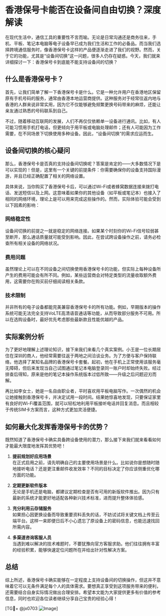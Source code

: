 # 香港保号卡能否在设备间自由切换？深度解读

在现代生活中，通信工具的重要性不言而喻。无论是日常沟通还是商务往来，手机、平板、笔记本电脑等电子设备早已成为我们生活和工作的必备品。而当我们选择跨境通信服务时，像香港保号卡这样的产品便逐渐走进了我们的视野。然而，关于它的功能，尤其是“设备间切换”这一问题，很多人仍存在疑惑。今天，我们就来详细探讨一下：香港保号卡到底能不能支持设备间的切换？

## 什么是香港保号卡？

首先，让我们简单了解一下香港保号卡是什么。它是一种允许用户在香港地区保留原有手机号码的服务，通常由香港本地运营商提供。这种服务对于经常往返内地与香港的人群来说非常实用，因为它不仅能够避免频繁更换号码带来的麻烦，还能让亲友通过熟悉的号码联系到自己。

不过，随着移动互联网的发展，人们不再仅仅依赖单一设备进行通讯。比如，有人可能习惯用手机打电话，但更倾向于用平板或电脑处理邮件；还有人可能因为工作需要，在不同场景下切换使用多种设备。因此，“设备间切换”的需求应运而生。

## 设备间切换的核心疑问

那么，香港保号卡是否真的支持设备间切换呢？答案是肯定的——大多数情况下是可以实现的！但是，这里有一个关键的前提条件：你需要确保你的设备支持国际漫游，并且已经正确配置了相关的网络设置。

具体来说，当你购买了香港保号卡后，可以通过Wi-Fi或者蜂窝数据连接来拨打电话、发送短信以及上网。这意味着如果你的其他设备（如平板或笔记本）也接入了相同的网络环境，理论上是可以用来完成这些操作的。然而，实际体验可能会受到以下因素的影响：

### 网络稳定性

设备间切换的前提之一就是稳定的网络连接。如果某个时刻你的Wi-Fi信号较弱甚至断开，那么通话质量就可能受到影响。因此，在尝试跨设备操作之前，请务必检查所有相关设备的网络状况。

### 费用问题

虽然理论上可以在不同设备之间切换使用香港保号卡的功能，但实际上每种设备所产生的费用可能会有所不同。例如，某些运营商会对特定类型的流量收取额外费用，这需要你在购买前仔细阅读相关条款。

### 技术限制

并非所有的电子设备都能完美兼容香港保号卡的所有功能。例如，早期版本的操作系统可能无法完全支持VoLTE高清语音通话等功能，从而导致部分服务不可用。所以在选购设备时，最好优先考虑那些最新款且性能优越的产品。

## 实际案例分析

为了更好地理解上述理论知识，接下来我们来看几个真实案例。小王是一位长期居住在深圳的商人，他经常需要往返于两地之间洽谈业务。为了方便与客户保持联络，他选择了某知名品牌的香港保号卡套餐。起初，他在手机上正常使用该服务毫无障碍，但后来发现当自己试图通过笔记本电脑登录同一账户时却始终失败。经过排查后得知，原来是他的笔记本操作系统版本过低所致——升级之后问题迎刃而解。

再比如李女士，她是一名自由职业者，平时喜欢用平板电脑写作。一次偶然的机会让她接触到香港保号卡，并决定试用一段时间。结果她惊喜地发现，只要保证家里有良好的Wi-Fi覆盖范围，就可以轻松地利用平板接听电话并回复消息。而且相较于传统SIM卡方案而言，这种方式更加灵活便捷。

## 如何最大化发挥香港保号卡的优势？

既然知道了香港保号卡确实具备跨设备使用的潜力，那么接下来我们就来看看如何才能最大限度地发挥其优势吧！

1. **提前规划好应用场景**  
   在正式启用之前，请先明确自己的主要使用场景是什么。比如说你是想随时随地接听电话？还是更注重邮件收发效率？不同的目标决定了你应该侧重优化哪方面的功能。

2. **定期更新软件版本**  
   无论是手机还是电脑，都建议定期检查是否有可用的新版软件推出。因为只有最新的系统才能更好地适配各种新兴技术标准，进而提升整体体验感。

3. **充分利用云存储服务**  
   如果担心因更换设备而导致重要资料丢失的话，不妨试试将关键文档上传至云端平台。这样一来即便日后不小心遗忘了原设备上的密码信息，也能迅速找回所需内容。

4. **多渠道咨询客服人员**  
   当遇到难以解决的技术难题时，不要犹豫向官方客服求助。他们往往拥有丰富的经验积累，能够快速定位问题所在并给出针对性解决方案。

## 总结

综上所述，香港保号卡确实能够在一定程度上支持设备间的切换操作，但这并不意味着它可以无条件满足每个人的具体需求。要想真正享受到这项服务带来的便利，还需要结合自身实际情况做出合理安排。希望本文能为大家提供更多有价值的参考信息，同时也欢迎各位读者继续分享自己宝贵的经验心得！

[TG💪+ @jx0703 ![Image](https://github.com/user-attachments/assets/dbca1d08-cadb-493c-b0ec-ad6f7a83f270)]